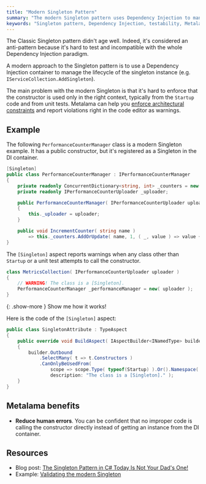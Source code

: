 ```yaml
---
title: "Modern Singleton Pattern"
summary: "The modern Singleton pattern uses Dependency Injection to manage instances, improving testability. Use Metalama to enforce architectural constraints."
keywords: "Singleton pattern, Dependency Injection, testability, Metalama, architectural constraints, IServiceCollection.AddSingleton, modern Singleton"
---
```


The Classic Singleton pattern didn't age well. Indeed, it's considered an anti-pattern because it's hard to test and
incompatible with the whole Dependency Injection paradigm.

A modern approach to the Singleton pattern is to use a Dependency Injection container to manage the lifecycle of the
singleton instance (e.g. `IServiceCollection.AddSingleton`).

The main problem with the modern Singleton is that it's hard to enforce that the constructor is used only in the right
context, typically from the `Startup` code and from unit tests. Metalama can help
you [enforce architectural constraints](https://doc.metalama.net/conceptual/architecture) and report
violations right in the code editor as warnings.

## Example

The following `PerformanceCounterManager` class is a modern Singleton example. It has a public constructor, but it's
registered as a Singleton in the DI container.

```cs
[Singleton]
public class PerformanceCounterManager : IPerformanceCounterManager
{
    private readonly ConcurrentDictionary<string, int> _counters = new();
    private readonly IPerformanceCounterUploader _uploader;

    public PerformanceCounterManager( IPerformanceCounterUploader uploader )
    {
        this._uploader = uploader;
    }

    public void IncrementCounter( string name )
        => this._counters.AddOrUpdate( name, 1, ( _, value ) => value + 1 );
}
```

The `[Singleton]` aspect reports warnings when any class other than `Startup` or a unit test attempts to call the
constructor.

```cs
class MetricsCollection( IPerformanceCounterUploader uploader )
{
    // WARNING! The class is a [Singleton].
    PerformanceCounterManager _performanceManager = new( uploader );
}
```

{: .show-more }
Show me how it works!

Here is the code of the `[Singleton]` aspect:

```cs
public class SingletonAttribute : TypeAspect
{
    public override void BuildAspect( IAspectBuilder<INamedType> builder )
    {
        builder.Outbound
            .SelectMany( t => t.Constructors )
            .CanOnlyBeUsedFrom(
                scope => scope.Type( typeof(Startup) ).Or().Namespace( "**.Tests.**" ),
                description: "The class is a [Singleton]." );
    }
}
```

## Metalama benefits

* **Reduce human errors**. You can be confident that no improper code is calling the constructor directly instead of
  getting an instance from the DI container.

## Resources

* Blog post: [The Singleton Pattern in C# Today Is Not Your Dad's One!](https://blog.postsharp.net/singleton)
* Example: [Validating the modern Singleton](https://doc.metalama.net/examples/singleton/singleton-2)

